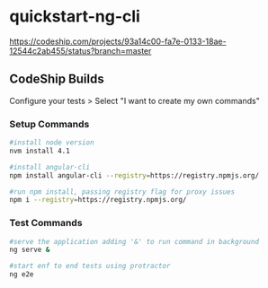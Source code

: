 # quickstart-ng-cli

https://codeship.com/projects/93a14c00-fa7e-0133-18ae-12544c2ab455/status?branch=master

## CodeShip Builds
Configure your tests > Select "I want to create my own commands"

### Setup Commands

```bash
#install node version
nvm install 4.1

#install angular-cli
npm install angular-cli --registry=https://registry.npmjs.org/

#run npm install, passing registry flag for proxy issues
npm i --registry=https://registry.npmjs.org/
```

### Test Commands

```bash
#serve the application adding '&' to run command in background
ng serve &

#start enf to end tests using protractor
ng e2e
```